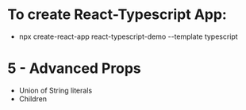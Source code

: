 # To create React-Typescript App:

- npx create-react-app react-typescript-demo --template typescript

# 5 - Advanced Props

- Union of String literals
- Children 